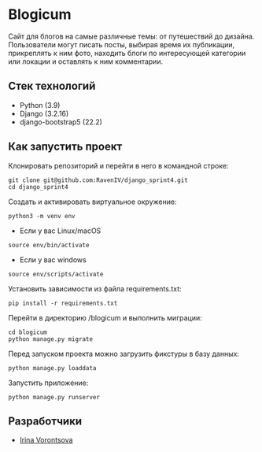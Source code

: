 # Blogicum

Сайт для блогов на самые различные темы: от путешествий до дизайна.
Пользователи могут писать посты, выбирая время их публикации, прикреплять к ним фото, находить блоги по интересующей категории или локации и оставлять к ним комментарии.

## Стек технологий

- Python (3.9)
- Django (3.2.16)
- django-bootstrap5 (22.2)

## Как запустить проект

Клонировать репозиторий и перейти в него в командной строке:

```
git clone git@github.com:RavenIV/django_sprint4.git
cd django_sprint4
```

Создать и активировать виртуальное окружение:

```
python3 -m venv env
```

- Если у вас Linux/macOS

```
source env/bin/activate
```

- Если у вас windows

```
source env/scripts/activate
```

Установить зависимости из файла requirements.txt:

```
pip install -r requirements.txt
```

Перейти в директорию /blogicum и выполнить миграции:

```
cd blogicum
python manage.py migrate
```

Перед запуском проекта можно загрузить фикстуры в базу данных:

```
python manage.py loaddata
```

Запустить приложение:
```
python manage.py runserver
```

## Разработчики

* [Irina Vorontsova](https://github.com/RavenIV)